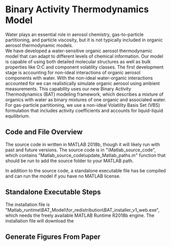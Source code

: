 # Binary Activity Thermodynamics Model
Water plays an essential role in aerosol chemistry, gas-to-particle partitioning, and particle viscosity, but it is not typically included in organic aerosol thermodynamic models.  
We have developed a water-sensitive organic aerosol thermodynamic model that can adapt to different levels of chemical information. 
Our model is capable of using both detailed molecular structures as well as bulk properties like O:C and component volatility classes. 
The first development stage is accounting for non-ideal interactions of organic aerosol components with water. 
With the non-ideal water-organic interactions accounted for we can realistically simulate organic aerosol using ambient measurements. 
This capability uses our new Binary Activity Thermodynamics (BAT) modeling framework, which describes a mixture of organics with water as binary mixtures of one organic and associated water. 
For gas-particle partitioning, we use a non-ideal Volatility Basis Set (VBS) formulation that includes activity coefficients and accounts for liquid-liquid equilibrium. 

<!-- If you use the model please cite/reference our published paper XXX -->

## Code and File Overview
The source code in written in MATLAB 2018b, though it will likely run with past and future versions. 
The source code is in "\Matlab_source_code", which contains "Matlab_source_code\update_Matlab_paths.m" function that should be run to add the source folder to your MATLAB path.

In addition to the source code, a standalone executable file has be compiled and can run the model if you have no MATLAB license.

## Standalone Executable Steps
The installation file is "Matlab_runtime\BAT_Model\for_redistribution\BAT_installer_v1_web.exe", which needs the freely available MATLAB Runtime R2018b engine. 
The installation file will download the 

## Generate Figures From Paper

<!-- ## Data Repository TBD-->
